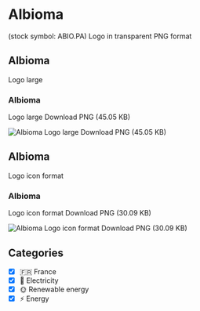 # Albioma
 (stock symbol: ABIO.PA) Logo in transparent PNG format

## Albioma
 Logo large

### Albioma
 Logo large Download PNG (45.05 KB)

![Albioma
 Logo large Download PNG (45.05 KB)](/img/orig/ABIO.PA_BIG-fbeb9aa4.png)

## Albioma
 Logo icon format

### Albioma
 Logo icon format Download PNG (30.09 KB)

![Albioma
 Logo icon format Download PNG (30.09 KB)](/img/orig/ABIO.PA-b7e5b653.png)



## Categories
- [x] 🇫🇷 France
- [x] 🔋 Electricity
- [x] 🌞 Renewable energy
- [x] ⚡ Energy

